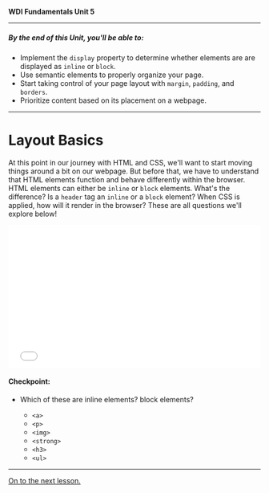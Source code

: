 **WDI Fundamentals Unit 5**

---

##### By the end of this Unit, you'll be able to:

* Implement the `display` property to determine whether elements are are displayed as `inline` or `block`.
* Use semantic elements to properly organize your page.
* Start taking control of your page layout with `margin`, `padding`, and `borders`.
* Prioritize content based on its placement on a webpage.

---
# Layout Basics

At this point in our journey with HTML and CSS, we'll want to start moving things around a bit on our webpage. But before that, we have to understand that HTML elements function and behave differently within the browser. HTML elements can either be `inline` or `block` elements. What's the difference? Is a `header` tag an `inline` or a `block` element? When CSS is applied, how will it render in the browser? These are all questions we'll explore below!

<div class="wistia_responsive_padding" style="padding:56.25% 0 0 0;position:relative;"><div class="wistia_responsive_wrapper" style="height:100%;left:0;position:absolute;top:0;width:100%;"><iframe src="//fast.wistia.net/embed/iframe/5jz9br5kiz?seo=false&videoFoam=true" allowtransparency="true" frameborder="0" scrolling="no" class="wistia_embed" name="wistia_embed" allowfullscreen mozallowfullscreen webkitallowfullscreen oallowfullscreen msallowfullscreen width="100%" height="100%"></iframe></div></div>
<script src="//fast.wistia.net/assets/external/E-v1.js" async></script>

#### Checkpoint:

* Which of these are inline elements? block elements?

  * `<a>`
  * `<p>`
  * `<img>`
  * `<strong>`
  * `<h3>`
  * `<ul>`


---

[On to the next lesson.](semantic-elements.md)
